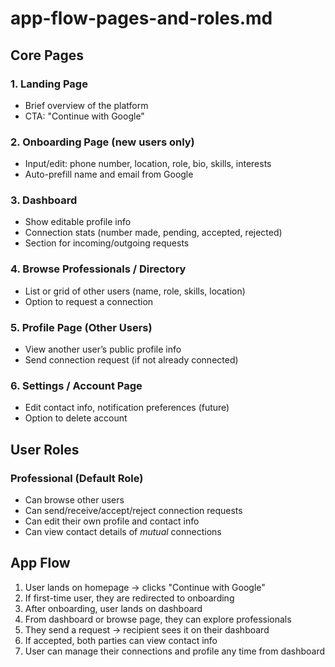 # app-flow-pages-and-roles.md

## Core Pages

### 1. **Landing Page**
- Brief overview of the platform
- CTA: "Continue with Google"

### 2. **Onboarding Page** (new users only)
- Input/edit: phone number, location, role, bio, skills, interests
- Auto-prefill name and email from Google

### 3. **Dashboard**
- Show editable profile info
- Connection stats (number made, pending, accepted, rejected)
- Section for incoming/outgoing requests

### 4. **Browse Professionals / Directory**
- List or grid of other users (name, role, skills, location)
- Option to request a connection

### 5. **Profile Page (Other Users)**
- View another user’s public profile info
- Send connection request (if not already connected)

### 6. **Settings / Account Page**
- Edit contact info, notification preferences (future)
- Option to delete account

## User Roles

### Professional (Default Role)
- Can browse other users
- Can send/receive/accept/reject connection requests
- Can edit their own profile and contact info
- Can view contact details of *mutual* connections

## App Flow

1. User lands on homepage → clicks "Continue with Google"
2. If first-time user, they are redirected to onboarding
3. After onboarding, user lands on dashboard
4. From dashboard or browse page, they can explore professionals
5. They send a request → recipient sees it on their dashboard
6. If accepted, both parties can view contact info
7. User can manage their connections and profile any time from dashboard

